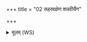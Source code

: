 +++
title = "02 सहस्राक्षेण शतवीर्येण"

+++
<details><summary>मूलम् (WS)</summary>

सहस्राक्षेण शतवीर्येण शतायुषा हविषाहार्षमेनम् ।  
इन्द्रो यथैनं जरसे नयात्यति विश्वस्य दुरितस्य पारम् ॥ ३ ॥
</details>